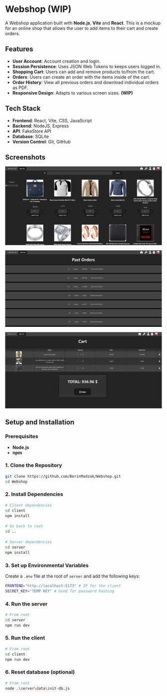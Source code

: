# Webshop (WIP)

A Webshop application built with **Node.js**, **Vite** and **React**. This is a mockup for an online shop that allows the user to add items to their cart and create orders.

## Features
- **User Account**: Account creation and login.
- **Session Persistence**: Uses JSON Web Tokens to keeps users logged in.
- **Shopping Cart**: Users can add and remove products to/from the cart.
- **Orders**: Users can create an order with the items inside of the cart.
- **Order History**: View all previous orders and download individual orders as PDF.
- **Responsive Design**: Adapts to various screen sizes. **(WIP)**

## Tech Stack
- **Frontend**: React, Vite, CSS, JavaScript
- **Backend**: NodeJS, Express
- **API**: FakeStore API
- **Database**: SQLite
- **Version Control**: Git, GitHub

## Screenshots
![Screenshot1](./screenshot1.png)

![Screenshot2](./screenshot2.png)

![Screenshot3](./screenshot3.png)


## Setup and Installation

### Prerequisites
- **Node.js**
- **npm**

### 1. Clone the Repository
```bash
git clone https://github.com/BerinMadzak/Webshop.git
cd Webshop
```

### 2. Install Dependencies
```bash
# Client dependencies
cd client
npm install

# Go back to root
cd ..

# Server dependencies
cd server
npm install
```
### 3. Set up Environmental Variables
Create a `.env` file at the root of `server` and add the following keys: 
```bash
FRONTEND="http://localhost:5173" # IP for the client
SECRET_KEY="TEMP KEY" # Used for password hashing
```

### 4. Run the server
```bash
# From root 
cd server
npm run dev
```

### 5. Run the client
```bash
# From root
cd client
npm run dev
```

### 6. Reset database (optional)
```bash
# From root
node .\server\data\init-db.js
```
